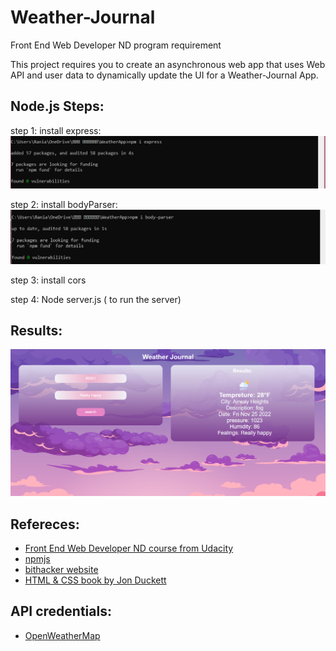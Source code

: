 # Weather-Journal
Front End Web Developer ND program requirement

This project requires you to create an asynchronous web app that uses Web API and user data to dynamically update the UI for a Weather-Journal App.

## Node.js Steps: 
step 1: install express:
![ install express](steps/express.png)

step 2: install bodyParser:
![ install bodyParser](steps/bodyparser.png)

step 3: install cors

step 4: Node server.js ( to run the server)
 
## Results:
![ Results](steps/result.png)

## Refereces: 
- [Front End Web Developer ND course from Udacity]( https://www.udacity.com/course/front-end-web-developer-nanodegree--nd001)
- [npmjs](https://www.npmjs.com/package/cors)
- [bithacker website]([https://www.npmjs.com/package/cors](https://bithacker.dev/fetch-weather-openweathermap-api-javascript))
- [HTML & CSS book by Jon Duckett]([https://www.npmjs.com/package/cors](https://www.htmlandcssbook.com/code-samples/))
 
## API credentials:
- [OpenWeatherMap](https://www.OpenWeatherMap.com)



